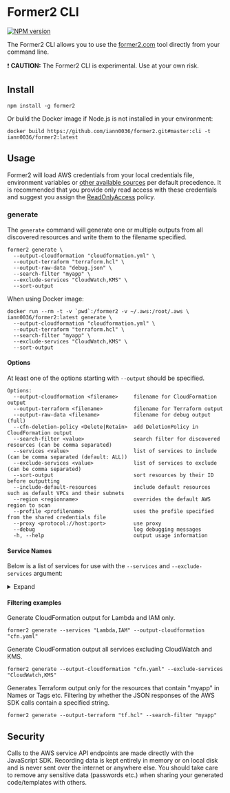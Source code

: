 # Former2 CLI

<span class="badge-npmversion"><a href="https://npmjs.org/package/former2" title="View this project on NPM"><img src="https://img.shields.io/npm/v/former2.svg" alt="NPM version" /></a></span>

The Former2 CLI allows you to use the [former2.com](https://former2.com) tool directly from your command line.

:exclamation: **CAUTION:** The Former2 CLI is experimental. Use at your own risk.

## Install

```
npm install -g former2
```

Or build the Docker image if Node.js is not installed in your environment:

```
docker build https://github.com/iann0036/former2.git#master:cli -t iann0036/former2:latest
```

## Usage

Former2 will load AWS credentials from your local credentials file, environment variables or [other available sources](https://docs.aws.amazon.com/sdk-for-javascript/v2/developer-guide/setting-credentials-node.html) per default precedence. It is recommended that you provide only read access with these credentials and suggest you assign the [ReadOnlyAccess](https://console.aws.amazon.com/iam/home?#/policies/arn:aws:iam::aws:policy/ReadOnlyAccess) policy.

### generate

The `generate` command will generate one or multiple outputs from all discovered resources and write them to the filename specified.

```
former2 generate \
  --output-cloudformation "cloudformation.yml" \
  --output-terraform "terraform.hcl" \
  --output-raw-data "debug.json" \
  --search-filter "myapp" \
  --exclude-services "CloudWatch,KMS" \
  --sort-output
```

When using Docker image:

```
docker run --rm -t -v `pwd`:/former2 -v ~/.aws:/root/.aws \
iann0036/former2:latest generate \
  --output-cloudformation "cloudformation.yml" \
  --output-terraform "terraform.hcl" \
  --search-filter "myapp" \
  --exclude-services "CloudWatch,KMS" \
  --sort-output
```

#### Options

At least one of the options starting with `--output` should be specified.

```
Options:
  --output-cloudformation <filename>     filename for CloudFormation output
  --output-terraform <filename>          filename for Terraform output
  --output-raw-data <filename>           filename for debug output (full)
  --cfn-deletion-policy <Delete|Retain>  add DeletionPolicy in CloudFormation output
  --search-filter <value>                search filter for discovered resources (can be comma separated)
  --services <value>                     list of services to include (can be comma separated (default: ALL))
  --exclude-services <value>             list of services to exclude (can be comma separated)
  --sort-output                          sort resources by their ID before outputting
  --include-default-resources            include default resources such as default VPCs and their subnets
  --region <regionname>                  overrides the default AWS region to scan
  --profile <profilename>                uses the profile specified from the shared credentials file
  --proxy <protocol://host:port>         use proxy
  --debug                                log debugging messages
  -h, --help                             output usage information
```

#### Service Names

Below is a list of services for use with the `--services` and `--exclude-services` argument:

<details><summary>Expand</summary>

* 1Click
* APIGateway
* AmazonMQ
* Amplify
* Analytics
* AppConfig
* AppFlow
* AppMesh
* AppStream
* AppSync
* Athena
* AuditManager
* AutoScaling
* Backup
* Batch
* Budgets
* CertificateManager
* Cloud9
* CloudFront
* CloudHSM
* CloudMap
* CloudTrail
* CloudWatch
* CodeArtifact
* CodeBuild
* CodeCommit
* CodeDeploy
* CodeGuru
* CodePipeline
* CodeStar
* Cognito
* Config
* Core
* CostExplorer
* DataBrew
* DataPipeline
* DataSync
* DatabaseMigrationService
* Detective
* DevOpsGuru
* DeviceFarm
* DirectConnect
* DirectoryService
* DocumentDB
* DynamoDB
* EC2
* EC2ImageBuilder
* ECR
* ECS
* EFS
* EKS
* EMR
* ElastiCache
* ElasticBeanstalk
* ElasticTranscoder
* Elasticsearch
* EventBridge
* Events
* FSx
* GameLift
* Glacier
* GlobalAccelerator
* Glue
* Greengrass
* GroundStation
* GuardDuty
* IAM
* Inspector
* InteractiveVideoService
* KMS
* Kendra
* Kinesis
* LakeFormation
* Lambda
* Lex
* LicenseManager
* Lightsail
* LookoutForVision
* MSK
* Macie
* ManagedApacheAirflow
* ManagedBlockchain
* MediaConnect
* MediaConvert
* MediaLive
* MediaPackage
* MediaStore
* Neptune
* OpsWorks
* Organizations
* Pinpoint
* QLDB
* QuickSight
* RDS
* Redshift
* ResourceAccessManager
* ResourceGroups
* RoboMaker
* Route53
* S3
* SES
* SNS
* SQS
* SWF
* SageMaker
* SecretsManager
* SecurityHub
* ServiceCatalog
* ServiceQuotas
* Signer
* SimpleDB
* SingleSignOn
* SiteWise
* StepFunctions
* StorageGateway
* SystemsManager
* ThingsGraph
* Timestream
* Transfer
* VPC
* WAFAndShield
* WorkLink
* WorkSpaces
* XRay
</details>

#### Filtering examples

Generate CloudFormation output for Lambda and IAM only.

```
former2 generate --services "Lambda,IAM" --output-cloudformation "cfn.yaml"
```

Generate CloudFormation output all services excluding CloudWatch and KMS.

```
former2 generate --output-cloudformation "cfn.yaml" --exclude-services "CloudWatch,KMS"
```

Generates Terraform output only for the resources that contain "myapp" in Names or Tags etc.
Filtering by whether the JSON responses of the AWS SDK calls contain a specified string.

```
former2 generate --output-terraform "tf.hcl" --search-filter "myapp"
```

## Security

Calls to the AWS service API endpoints are made directly with the JavaScript SDK. Recording data is kept entirely in memory or on local disk and is never sent over the internet or anywhere else. You should take care to remove any sensitive data (passwords etc.) when sharing your generated code/templates with others.
